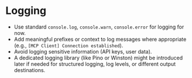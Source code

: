 # Logging

- Use standard `console.log`, `console.warn`, `console.error` for logging for now.
- Add meaningful prefixes or context to log messages where appropriate (e.g., `[MCP Client] Connection established`).
- Avoid logging sensitive information (API keys, user data).
- A dedicated logging library (like Pino or Winston) might be introduced later if needed for structured logging, log levels, or different output destinations.
